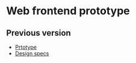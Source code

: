 # Web frontend prototype



## Previous version
- [Prtotype](https://xd.adobe.com/view/4425749e-99b2-40a8-ad49-6fc75a47f51e/?fullscreen)
- [Design specs](https://xd.adobe.com/spec/68058d84-9c16-415d-a5dc-8bd02020c1a3/)
